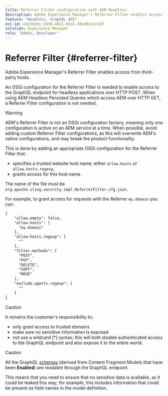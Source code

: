 ```yaml
---
title: Referrer Filter configuration with AEM Headless
description: Adobe Experience Manager's Referrer Filter enables access from third-party hosts. An OSGi configuration for the Referrer Filter is needed to enable access to the GraphQL endpoint for headless applications.
feature: "Headless, GraphQL API"
exl-id: e2e3d2dc-b839-4811-b5d1-38ed8ec2cc87
solution: Experience Manager
role: "Admin, Developer"
---
```

# Referrer Filter {#referrer-filter}

 Adobe Experience Manager's Referrer Filter enables access from third-party hosts. 
 
An OSGi configuration for the Referrer Filter is needed to enable access to the GraphQL endpoint for headless applications over HTTP POST. When using AEM Headless Persisted Queries which access AEM over HTTP GET, a Referrer Filter configuration is not needed.
 
>[!WARNING]
> AEM's Referrer Filter is not an OSGi configuration factory, meaning only one configuration is active on an AEM service at a time. When possible, avoid adding custom Referrer Filter configurations, as this will overwrite AEM's native configurations, and may break the product functionality. 

This is done by adding an appropriate OSGi configuration for the Referrer Filter that:

* specifies a trusted website host name; either `allow.hosts` or `allow.hosts.regexp`,
* grants access for this host name.

The name of the file must be `org.apache.sling.security.impl.ReferrerFilter.cfg.json`.

For example, to grant access for requests with the Referrer `my.domain` you can:

```xml
{
    "allow.empty": false,
    "allow.hosts": [
      "my.domain"
    ],
    "allow.hosts.regexp": [
      ""
    ],
    "filter.methods": [
      "POST",
      "PUT",
      "DELETE",
      "COPY",
      "MOVE"
    ],
    "exclude.agents.regexp": [
      ""
    ]
}
```

>[!CAUTION]
>
>It remains the customer's responsibility to:
>
>* only grant access to trusted domains 
>* make sure no sensitive information is exposed 
>* not use a wildcard [*] syntax; this will both disable authenticated access to the GraphQL endpoint and also expose it to the entire world.

>[!CAUTION]
>
>All the GraphQL [schemas](#schema-generation) (derived from Content Fragment Models that have been **Enabled**) are readable through the GraphQL endpoint.
>
>This means that you need to ensure that no sensitive data is available, as it could be leaked this way; for example, this includes information that could be present as field names in the model definition.
